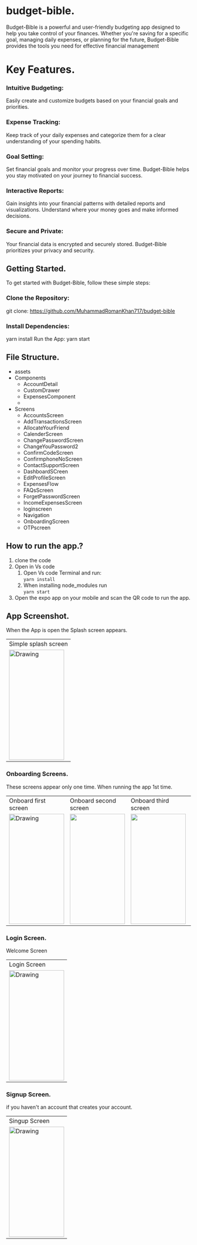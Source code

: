 # budget-bible.
Budget-Bible is a powerful and user-friendly budgeting app designed to help you take control of your finances. Whether you're saving for a specific goal, managing daily expenses, or planning for the future, Budget-Bible provides the tools you need for effective financial management
# Key Features.
### Intuitive Budgeting: 
Easily create and customize budgets based on your financial goals and priorities.
### Expense Tracking: 
Keep track of your daily expenses and categorize them for a clear understanding of your spending habits.
### Goal Setting: 
Set financial goals and monitor your progress over time. Budget-Bible helps you stay motivated on your journey to financial success.


### Interactive Reports:
Gain insights into your financial patterns with detailed reports and visualizations. Understand where your money goes and make informed decisions.

### Secure and Private: 
Your financial data is encrypted and securely stored. Budget-Bible prioritizes your privacy and security.

## Getting Started.
To get started with Budget-Bible, follow these simple steps:

### Clone the Repository: 
git clone: https://github.com/MuhammadRomanKhan717/budget-bible
### Install Dependencies:
yarn install
Run the App:  yarn start
## File Structure.
* assets
* Components
  * AccountDetail
  * CustomDrawer
  * ExpensesComponent
  * 
* Screens
   * AccountsScreen
   *  AddTransactionsScreen
   *  AllocateYourFriend
   *  CalenderScreen
   *  ChangePasswordScreen
   *  ChangeYouPassword2
   *  ConfirmCodeScreen
   *  ConfirmphoneNoScreen
   *  ContactSupportScreen
   *  DashboardSCreen
   *  EditProfileScreen
   *  ExpensesFlow
   *  FAQsScreen
   *   ForgetPasswordScreen
   *   IncomeExpensesScreen
   *   loginscreen
   *   Navigation
   *   OnboardingScreen
   *  OTPscreen

     
## How to run the app.?
1. clone the code
2. Open in Vs code 
   1. Open Vs code Terminal and run:  
   `yarn install`
   2. When installing node_modules run  
      `yarn start`
3. Open the expo app on your mobile and scan the QR code to run the app.
   
## App Screenshot.
When the App is open the Splash screen appears.
<table>
 <tr>
  <td>Simple splash screen </td>
 </tr>
 <tr>

   <td> <img src="https://github.com/MuhammadRomanKhan717/My-Book-App/assets/86658178/e88c4385-fff7-4b07-a7d8-0690271f48e1" alt="Drawing"  width="150" height="300"/> </td>
   
</tr>
</table>

   ### Onboarding Screens.
   These screens appear only one time. When running the app 1st time.
   <table>
 <tr>
  <td>Onboard first screen</td>
   <td>Onboard second screen</td>
     <td>Onboard third screen</td>
 </tr>
   <tr>
        <td> <img src="https://github.com/MuhammadRomanKhan717/budget-bible/assets/86658178/43592015-6ba8-4e35-bded-8f6c9e79f2a8" alt="Drawing"  width="150" height="300"/> </td>
        <td> <img src="https://github.com/MuhammadRomanKhan717/budget-bible/assets/86658178/fa6d5788-279e-450b-97ec-ae00e9e67e21"  width="150" height="300"/> </td>
        <td> <img src="https://github.com/MuhammadRomanKhan717/budget-bible/assets/86658178/bd5f9806-f370-4f9e-9fa6-a22ddc02e960"  width="150" height="300"/> </td>
        <td> <img src="https://github.com/MuhammadRomanKhan717/budget-bible/assets/86658178/7c17ab8c-aa56-4ed7-8815-c7a08d3c30c3"  width="150" height="300"/> </td>

 </tr>
</table> 

### Login Screen.
Welcome Screen
<table>
 <tr>
  <td>Login Screen </td>
 </tr>
 <tr>

   <td> <img src="https://github.com/MuhammadRomanKhan717/budget-bible/assets/86658178/dbeed92f-a2fd-4aa5-bda2-9e08c5b827e1" alt="Drawing"  width="150" height="300"/> </td>
   
</tr>
</table>


### Signup Screen.
if you haven't an account that creates your account.
<table>
 <tr>
  <td>Singup Screen </td>
 </tr>
 <tr>

   <td> <img src="https://github.com/MuhammadRomanKhan717/budget-bible/assets/86658178/2932181f-20ff-4c0c-ac18-b14eb365fbd9" alt="Drawing"  width="150" height="300"/> </td>
   
</tr>
</table>





